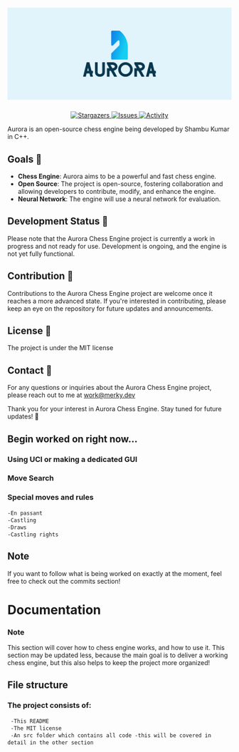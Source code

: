 # ![Logo](cover.png)
<p align="center">
	<a href="https://github.com/ShambuKumar/Aurora/stargazers">
		<img alt="Stargazers" src="https://img.shields.io/github/stars/ShambuKumar/Aurora?style=for-the-badge&logo=starship&color=C9CBFF&logoColor=D9E0EE&labelColor=302D41">
  </a>
	<a href="https://github.com/ShambuKumar/Aurora/issues">
		<img alt="Issues" src="https://img.shields.io/github/issues/ShambuKumar/Aurora?style=for-the-badge&logo=gitbook&color=B5E8E0&logoColor=D9E0EE&labelColor=302D41">
  </a>
  <a href="https://github.com/ShambuKumar/Aurora/activity">
		<img alt="Activity" src="https://img.shields.io/github/commit-activity/m/ShambuKumar/Aurora?style=for-the-badge&logo=github&color=DDB6F2&logoColor=D9E0EE&labelColor=302D41">
  </a>
</p>
Aurora is an open-source chess engine being developed by Shambu Kumar in C++. 

## Goals :dart:

- **Chess Engine**: Aurora aims to be a powerful and fast chess engine.
- **Open Source**: The project is open-source, fostering collaboration and allowing developers to contribute, modify, and enhance the engine.
- **Neural Network**: The engine will use a neural network for evaluation. 
## Development Status :construction:

Please note that the Aurora Chess Engine project is currently a work in progress and not ready for use. Development is ongoing, and the engine is not yet fully functional.

## Contribution :raised_hands:

Contributions to the Aurora Chess Engine project are welcome once it reaches a more advanced state. If you're interested in contributing, please keep an eye on the repository for future updates and announcements.

## License :page_with_curl:

The project is under the MIT license

## Contact :email:

For any questions or inquiries about the Aurora Chess Engine project, please reach out to me at work@merky.dev

Thank you for your interest in Aurora Chess Engine. Stay tuned for future updates! :rocket:

## Begin worked on right now...
### Using UCI or making a dedicated GUI
### Move Search
### Special moves and rules
	-En passant
	-Castling
	-Draws
	-Castling rights
## Note
If you want to follow what is being worked on exactly at the moment, feel free to check out the commits section!
# Documentation
### Note 
This section will cover how to chess engine works, and how to use it. This section may be updated less, because the main goal is to deliver a working chess engine, but this also helps to keep the project more organized!
## File structure
### The project consists of:
	 -This README
	 -The MIT license
	 -An src folder which contains all code -this will be covered in detail in the other section
 

